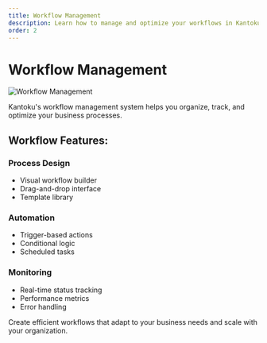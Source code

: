 ```yaml
---
title: Workflow Management
description: Learn how to manage and optimize your workflows in Kantoku.
order: 2
---
```


# Workflow Management

![Workflow Management](/figma-designs/instruction-7.png)

Kantoku's workflow management system helps you organize, track, and optimize your business processes.

## Workflow Features:

### Process Design
- Visual workflow builder
- Drag-and-drop interface
- Template library

### Automation
- Trigger-based actions
- Conditional logic
- Scheduled tasks

### Monitoring
- Real-time status tracking
- Performance metrics
- Error handling

Create efficient workflows that adapt to your business needs and scale with your organization.
